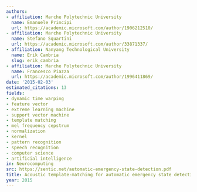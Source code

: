 ```yaml
---
authors:
- affiliation: Marche Polytechnic University
  name: Emanuele Principi
  url: https://academic.microsoft.com/author/1906212510/
- affiliation: Marche Polytechnic University
  name: Stefano Squartini
  url: https://academic.microsoft.com/author/33871337/
- affiliation: Nanyang Technological University
  name: Erik Cambria
  slug: erik_cambria
- affiliation: Marche Polytechnic University
  name: Francesco Piazza
  url: https://academic.microsoft.com/author/1996411869/
date: '2015-02-03'
estimated_citations: 13
fields:
- dynamic time warping
- feature vector
- extreme learning machine
- support vector machine
- template matching
- mel frequency cepstrum
- normalization
- kernel
- pattern recognition
- speech recognition
- computer science
- artificial intelligence
in: Neurocomputing
src: https://sentic.net/automatic-emergency-state-detection.pdf
title: Acoustic template-matching for automatic emergency state detection
year: 2015
---
```


